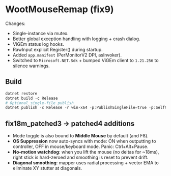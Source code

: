 # WootMouseRemap (fix9)

Changes:
- Single-instance via mutex.
- Better global exception handling with logging + crash dialog.
- ViGEm status log hooks.
- RawInput explicit Register() during startup.
- Added `app.manifest` (PerMonitorV2 DPI, asInvoker).
- Switched to `Microsoft.NET.Sdk` + bumped ViGEm client to `1.21.256` to silence warnings.

## Build
```powershell
dotnet restore
dotnet build -c Release
# Optional single-file publish
dotnet publish -c Release -r win-x64 -p:PublishSingleFile=true -p:SelfContained=false
```


## fix18m_patched3 -> patched4 additions
- Mode toggle is also bound to **Middle Mouse** by default (and F8).
- **OS Suppression** now auto-syncs with mode: ON when outputting to controller, OFF in mouse/keyboard mode. Panic: Ctrl+Alt+Pause.
- **No-motion watchdog**: when you lift the mouse (no deltas for ~18ms), right stick is hard-zeroed and smoothing is reset to prevent drift.
- **Diagonal smoothing**: mapper uses radial processing + vector EMA to eliminate XY stutter at diagonals.
